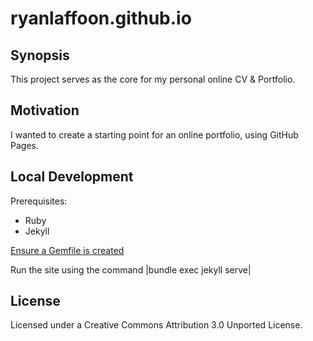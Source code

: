 # ryanlaffoon.github.io

## Synopsis

This project serves as the core for my personal online CV & Portfolio.

## Motivation

I wanted to create a starting point for an online portfolio, using GitHub Pages.

## Local Development

Prerequisites:
- Ruby
- Jekyll

[Ensure a Gemfile is created](https://docs.github.com/en/pages/setting-up-a-github-pages-site-with-jekyll/creating-a-github-pages-site-with-jekyll)

Run the site using the command |bundle exec jekyll serve|

## License

Licensed under a Creative Commons Attribution 3.0 Unported License.
